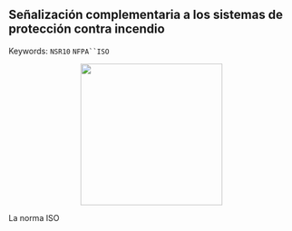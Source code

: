 ## Señalización complementaria a los sistemas de protección contra incendio
Keywords: `NSR10` `NFPA``ISO` 

<div align="center">
  <img src="ecuaciones/Ecuacion24.PNG" width="250px">
</div>

La norma ISO 
